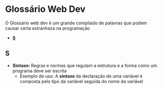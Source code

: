 # Glossário Web Dev
O Glossário web dev é um grande compilado de palavras que podem causar certa estranheza na programação

<ul>
  <li> <a href="#s"> <b> S </b> </a></li>
</ul>

## S
- <b> Sintaxe: </b> Regras e normas que regulam a estrutura e a forma como um programa deve ser escrita
  - Exemplo de uso: A  <b> sintaxe </b> da declaração de uma variável é composta pelo tipo da variável seguida do nome da variável
